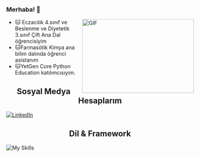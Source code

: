 



### Merhaba! 👋


<img align="right" height="200" width="300" alt="GIF" src="https://i.pinimg.com/originals/be/96/a4/be96a419a942541ad8973e7056afb938.gif"/>


- :cat: Eczacılık 4.sınıf ve Beslenme ve Diyetetik 3.sınıf Çift Ana Dal öğrencisiyim
- :cat:Farmasötik Kimya ana bilim dalında öğrenci asistanım
- :cat:YetGen Core Python Education katılımcısıyım.


<h2 align="center">Sosyal Medya Hesaplarım </h2>

[![LinkedIn](https://img.shields.io/badge/linkedin-%230077B5.svg?style=for-the-badge&logo=linkedin&logoColor=white)](https://www.linkedin.com/in/bernadinlenc)

<h2 align="center">Dil & Framework</h2>

![My Skills](https://skillicons.dev/icons?i=py)


